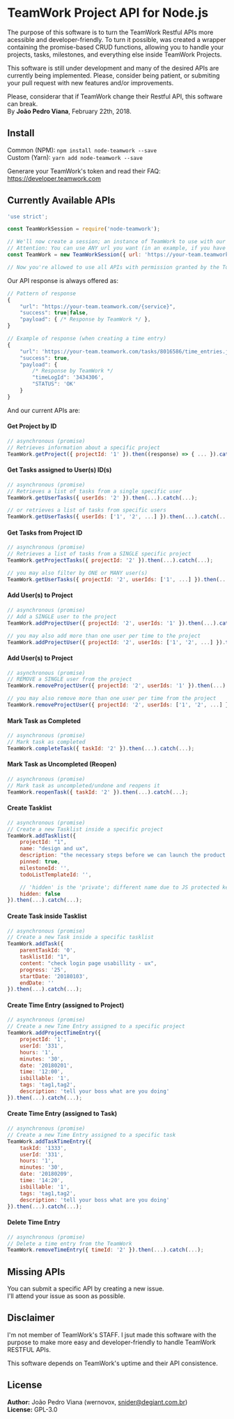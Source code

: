 # TeamWork Project API for Node.js

The purpose of this software is to turn the TeamWork Restful APIs more acessible and developer-friendly. To turn it possible, was created a wrapper containing the promise-based CRUD functions, allowing you to handle your projects, tasks, milestones, and everything else inside TeamWork Projects.  
  
This software is still under development and many of the desired APIs are currently being implemented. Please, consider being patient, or submiting your pull request with new features and/or improvements.  
  
Please, considerar that if TeamWork change their Restful API, this software can break.  
By **João Pedro Viana**, February 22th, 2018.

## Install

Common (NPM): `npm install node-teamwork --save`  
Custom (Yarn): `yarn add node-teamwork --save`
  
Generare your TeamWork's token and read their FAQ: https://developer.teamwork.com

## Currently Available APIs

```javascript
'use strict';

const TeamWorkSession = require('node-teamwork');

// We'll now create a session; an instance of TeamWork to use with our APi.
// Attention: You can use ANY url you want (in an example, if you have a dedicated teamwork domain name).
const TeamWork = new TeamWorkSession({ url: 'https://your-team.teamwork.com', token: 'your account token'});

// Now you're allowed to use all APIs with permission granted by the Token.

```

Our API response is always offered as:
```javascript
// Pattern of response
{
    "url": "https://your-team.teamwork.com/{service}",
    "success": true|false,
    "payload": { /* Response by TeamWork */ },
}

// Example of response (when creating a time entry)
{
    "url": 'https://your-team.teamwork.com/tasks/8016586/time_entries.json',
    "success": true,
    "payload": { 
        /* Response by TeamWork */
        "timeLogId": '3434306',
        "STATUS": 'OK'
    }
}
```

And our current APIs are:

#### Get Project by ID
```javascript
// asynchronous (promise)
// Retrieves information about a specific project
TeamWork.getProject({ projectId: '1' }).then((response) => { ... }).catch((error) => { ... });
```

#### Get Tasks assigned to User(s) ID(s)
```javascript
// asynchronous (promise)
// Retrieves a list of tasks from a single specific user
TeamWork.getUserTasks({ userIds: '2' }).then(...).catch(...);

// or retrieves a list of tasks from specific users
TeamWork.getUserTasks({ userIds: ['1', '2', ...] }).then(...).catch(...);

```

#### Get Tasks from Project ID
```javascript
// asynchronous (promise)
// Retrieves a list of tasks from a SINGLE specific project
TeamWork.getProjectTasks({ projectId: '2' }).then(...).catch(...);

// you may also filter by ONE or MANY user(s)
TeamWork.getUserTasks({ projectId: '2', userIds: ['1', ...] }).then(...).catch(...);

```

#### Add User(s) to Project
```javascript
// asynchronous (promise)
// Add a SINGLE user to the project
TeamWork.addProjectUser({ projectId: '2', userIds: '1' }).then(...).catch(...);

// you may also add more than one user per time to the project
TeamWork.addProjectUser({ projectId: '2', userIds: ['1', '2', ...] }).then(...).catch(...);

```

#### Add User(s) to Project
```javascript
// asynchronous (promise)
// REMOVE a SINGLE user from the project
TeamWork.removeProjectUser({ projectId: '2', userIds: '1' }).then(...).catch(...);

// you may also remove more than one user per time from the project
TeamWork.removeProjectUser({ projectId: '2', userIds: ['1', '2', ...] }).then(...).catch(...);

```

#### Mark Task as Completed
```javascript
// asynchronous (promise)
// Mark task as completed
TeamWork.completeTask({ taskId: '2' }).then(...).catch(...);

```

#### Mark Task as Uncompleted (Reopen)
```javascript
// asynchronous (promise)
// Mark task as uncompleted/undone and reopens it
TeamWork.reopenTask({ taskId: '2' }).then(...).catch(...);

```

#### Create Tasklist
```javascript
// asynchronous (promise)
// Create a new Tasklist inside a specific project
TeamWork.addTasklist({ 
    projectId: "1",
    name: "design and ux",
    description: "the necessary steps before we can launch the product design and ux",
    pinned: true,
    milestoneId: '',
    todoListTemplateId: '',

    // 'hidden' is the 'private'; different name due to JS protected keyword
    hidden: false
}).then(...).catch(...);

```

#### Create Task inside Tasklist
```javascript
// asynchronous (promise)
// Create a new Task inside a specific tasklist
TeamWork.addTask({ 
    parentTaskId: '0',
    tasklistId: "1",
    content: "check login page usabillity - ux",
    progress: '25',
    startDate: '20180103',
    endDate: ''
}).then(...).catch(...);

```

#### Create Time Entry (assigned to Project)
```javascript
// asynchronous (promise)
// Create a new Time Entry assigned to a specific project
TeamWork.addProjectTimeEntry({ 
    projectId: '1',
    userId: '331',
    hours: '1',
    minutes: '30',
    date: '20180201',
    time: '12:00',
    isbillable: '1',
    tags: 'tag1,tag2',
    description: 'tell your boss what are you doing'
}).then(...).catch(...);

```

#### Create Time Entry (assigned to Task)
```javascript
// asynchronous (promise)
// Create a new Time Entry assigned to a specific task
TeamWork.addTaskTimeEntry({ 
    taskId: '1333',
    userId: '331',
    hours: '1',
    minutes: '30',
    date: '20180209',
    time: '14:20',
    isbillable: '1',
    tags: 'tag1,tag2',
    description: 'tell your boss what are you doing'
}).then(...).catch(...);

```

#### Delete Time Entry
```javascript
// asynchronous (promise)
// Delete a time entry from the TeamWork
TeamWork.removeTimeEntry({ timeId: '2' }).then(...).catch(...);

```

## Missing APIs
You can submit a specific API by creating a new issue.  
I'll attend your issue as soon as possible.

## Disclaimer

I'm not member of TeamWork's STAFF. I jsut made this software with the purpose to make more easy and developer-friendly to handle TeamWork RESTFUL APIs.  
  
This software depends on TeamWork's uptime and their API consistence.

## License

**Author:** João Pedro Viana (wernovox, snider@degiant.com.br)  
**License:** GPL-3.0
